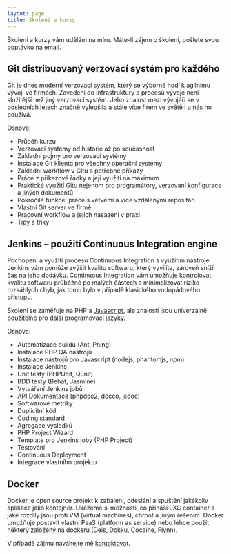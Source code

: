```yaml
---
layout: page
title: Školení a kurzy
---
```


Školení a kurzy vám udělám na míru. Máte-li zájem o školení, pošlete svou poptávku na [email](mailto:ladislav@prskavec.net?subject=Popt%C3%A1vka%20-%20Kurzy%20Git%20a%20Jenkins).

## Git distribuovaný verzovací systém pro každého

Git je dnes moderní verzovací systém, který se výborně hodí k agilnímu vývoji ve firmách.
Zavedení do infrastruktury a procesů vývoje není složitější než jiný verzovací systém.
Jeho znalost mezi vývojáři se v posledních letech značně vylepšila a stále více firem ve světě i u nás ho používá.

Osnova:

- Průběh kurzu
- Verzovací systémy od historie až po současnost
- Základní pojmy pro verzovací systémy
- Instalace Git klienta pro všechny operační systémy
- Základní workflow v Gitu a potřebné příkazy
- Práce z příkazové řádky a její využití na maximum
- Praktické využití Gitu nejenom pro programátory, verzovaní konfigurace a jiných dokumentů
- Pokročilé funkce, práce s větvemi a více vzdálenými repositáři
- Vlastní Git server ve firmě
- Pracovní workflow a jejich nasazení v praxi
- Tipy a triky

## Jenkins – použití Continuous Integration engine

Pochopení a využití procesu Continuous Integration s využitím nástroje Jenkins vám pomůže zvýšit kvalitu softwaru, který vyvíjíte, zároveň sníží čas na jeho dodávku. Continuous Integration vám umožňuje kontrolovat kvalitu softwaru průběžně po malých částech a minimalizovat riziko rozsáhlých chyb, jak tomu bylo v případě klasického vodopádového přístupu.

Školení se zaměřuje na PHP a [Javascript](http://bit.ly/LO7Bvd), ale znalosti jsou univerzálně použitelné pro další programovací jazyky.

Osnova:

- Automatizace buildu (Ant, Phing)
- Instalace PHP QA nástrojů
- Instalace nástrojů pro Javascript (nodejs, phantomjs, npm)
- Instalace Jenkins
- Unit testy (PHPUnit, Qunit)
- BDD testy (Behat, Jasmine)
- Vytváření Jenkins jobů
- API Dokumentace (phpdoc2, docco, jsdoc)
- Softwarové metriky
- Duplicitní kód
- Coding standard
- Agregace výsledků
- PHP Project Wizard
- Template pro Jenkins joby (PHP Project)
- Testování
- Continuous Deployment
- Integrace vlastního projektu

## Docker

Docker je open source projekt k zabalení, odeslání a spuštění jakékoliv aplikace jako kontejner.
Ukážeme si možnosti, co přináší LXC container a jaké rozdíly jsou proti VM (virtual machines), chroot a jiným řešením. Docker umožňuje postavit vlastní PaaS (platform as service) nebo lehce použít některý založený na dockeru (Deis, Dokku, Cocaine, Flynn).

V případě zájmu náváhejte mě [kontaktovat](mailto:ladislav@prskavec.net?subject=Popt%C3%A1vka%20%C5%A1kolen%C3%AD%20-%20Docker).
